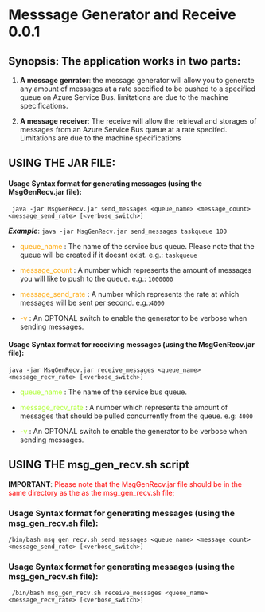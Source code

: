 # Messsage Generator and Receive 0.0.1

## Synopsis: The application works in two parts: 

  1. **A message genrator**: the message generator will allow you to generate any amount of messages at a rate specified to be pushed to a specified queue on Azure Service Bus. limitations are due to the machine specifications.
  
  2. **A message receiver**: The receive will allow the retrieval and storages of messages from an Azure Service Bus queue at a rate specifed. Limitations are due to the machine specifications 

## USING THE JAR FILE:

#### Usage Syntax format for generating messages (using the MsgGenRecv.jar file): 

``` java -jar MsgGenRecv.jar send_messages <queue_name> <message_count> <message_send_rate> [<verbose_switch>]```
 
***Example***: ```java -jar MsgGenRecv.jar send_messages taskqueue 100```

* <span style="color:orange;">queue_name</span> :  The name of the service bus queue. Please note that the queue will be created if it doesnt exist. e.g.: ```taskqueue```

* <span style="color:orange;">message_count</span> : A number which represents the amount of messages you will like to push to the queue. e.g.: ```1000000```

* <span style="color:orange;">message_send_rate</span> : A number which represents the rate at which messages will be sent per second. e.g.:```4000```

* <span style="color:orange;">-v</span> : An OPTONAL switch to enable the generator to be verbose when sending messages.

#### Usage Syntax format for receiving messages (using the MsgGenRecv.jar file): 

```java -jar MsgGenRecv.jar receive_messages <queue_name> <message_recv_rate> [<verbose_switch>]```

* <span style="color:	#ADFF2F;">queue_name</span> : The name of the service bus queue.

* <span style="color:	#ADFF2F;">message_recv_rate</span> : A number which represents the amount of messages that should be pulled concurrently from the queue. e.g: ```4000```

* <span style="color:	#ADFF2F"> -v</span> : An OPTONAL switch to enable the generator to be verbose when sending messages.


## USING THE msg_gen_recv.sh script

**IMPORTANT**:  <span style="color:			#FF0000"> Please note that the MsgGenRecv.jar file should be in the same directory as the as the msg_gen_recv.sh file;</span>

### Usage Syntax format for generating messages (using the msg_gen_recv.sh file):
```/bin/bash msg_gen_recv.sh send_messages <queue_name> <message_count> <message_send_rate> [<verbose_switch>]```

### Usage Syntax format for generating messages (using the msg_gen_recv.sh file):
``` /bin/bash msg_gen_recv.sh receive_messages <queue_name> <message_recv_rate> [<verbose_switch>]```






